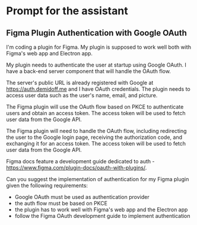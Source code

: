 # Prompt for the assistant

## Figma Plugin Authentication with Google OAuth

I'm coding a plugin for Figma. My plugin is supposed to work well both with Figma's web app and Electron app.

My plugin needs to authenticate the user at startup using Google OAuth. I have a back-end server component that will handle the OAuth flow.

The server's public URL is already registered with Google at https://auth.demidoff.me and I have OAuth credentials. The plugin needs to access user data such as the user's name, email, and picture.

The Figma plugin will use the OAuth flow based on PKCE to authenticate users and obtain an access token. The access token will be used to fetch user data from the Google API.

The Figma plugin will need to handle the OAuth flow, including redirecting the user to the Google login page, receiving the authorization code, and exchanging it for an access token. The access token will be used to fetch user data from the Google API.

Figma docs feature a development guide dedicated to auth - https://www.figma.com/plugin-docs/oauth-with-plugins/.

Can you suggest the implementation of authentication for my Figma plugin given the following requirements:

- Google OAuth must be used as authentication provider
- the auth flow must be based on PKCE
- the plugin has to work well with Figma's web app and the Electron app
- follow the Figma OAuth development guide to implement authentication
